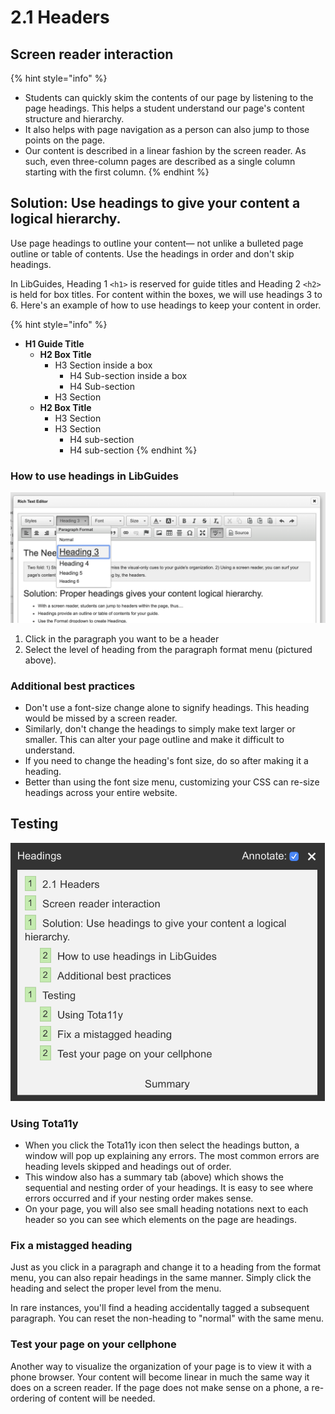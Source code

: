 # 2.1 Headers

## Screen reader interaction

{% hint style="info" %}
* Students can quickly skim the contents of our page by listening to the page headings. This helps a student understand our page's content structure and hierarchy.
* It also helps with page navigation as a person can also jump to those points on the page. 
* Our content is described in a linear fashion by the screen reader. As such, even three-column pages are described as a single column starting with the first column.
{% endhint %}

## Solution: Use headings to give your content a logical hierarchy. 

Use page headings to outline your content— not unlike a bulleted page outline or table of contents. Use the headings in order and don't skip headings.

In LibGuides, Heading 1 `<h1>` is reserved for guide titles and Heading 2 `<h2>` is held for box titles. For content within the boxes, we will use headings 3 to 6. Here's an example of how to use headings to keep your content in order.

{% hint style="info" %}
* **H1 Guide Title**
  * **H2 Box Title**
    * H3 Section inside a box
      * H4 Sub-section inside a box
      * H4 Sub-section
    * H3 Section
  * **H2 Box Title**
    * H3 Section
    * H3 Section
      * H4 sub-section
      * H4 sub-section
{% endhint %}

### How to use headings in LibGuides

![In LibGuides, you can create headings from the rich text editor&apos;s format drop-down menu](../.gitbook/assets/screen-shot-2019-03-18-at-10.54.14-am.png)

1. Click in the paragraph you want to be a header
2. Select the level of heading from the paragraph format menu \(pictured above\). 

### Additional best practices

* Don't use a font-size change alone to signify headings. This heading would be missed by a screen reader.
* Similarly, don't change the headings to simply make text larger or smaller. This can alter your page outline and make it difficult to understand.
* If you need to change the heading's font size, do so after making it a heading.
* Better than using the font size menu, customizing your CSS can re-size headings across your entire website.

## Testing

![The headings summary box shows the sequential order of headers](../.gitbook/assets/headings-summary-screen.png)

### Using Tota11y

* When you click the Tota11y icon then select the headings button, a window will pop up explaining any errors. The most common errors are heading levels skipped and headings out of order. 
* This window also has a summary tab \(above\) which shows the sequential and nesting order of your headings. It is easy to see where errors occurred and if your nesting order makes sense.
* On your page, you will also see small heading notations next to each header so you can see which elements on the page are headings.

### Fix a mistagged heading

Just as you click in a paragraph and change it to a heading from the format menu, you can also repair headings in the same manner. Simply click the heading and select the proper level from the menu.

In rare instances, you'll find a heading accidentally tagged a subsequent paragraph. You can reset the non-heading to "normal" with the same menu.

### **Test your page on your cellphone**

Another way to visualize the organization of your page is to view it with a phone browser. Your content will become linear in much the same way it does on a screen reader. If the page does not make sense on a phone, a re-ordering of content will be needed.



